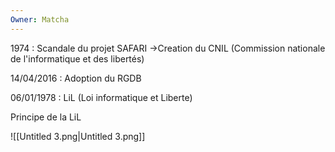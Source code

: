 ```yaml
---
Owner: Matcha
---
```

1974 : Scandale du projet SAFARI
→Creation du CNIL (Commission nationale de l'informatique et des libertés)
  
14/04/2016 : Adoption du RGDB
  
06/01/1978 : LiL (Loi informatique et Liberte)
  
Principe de la LiL
  
![[Untitled 3.png|Untitled 3.png]]
